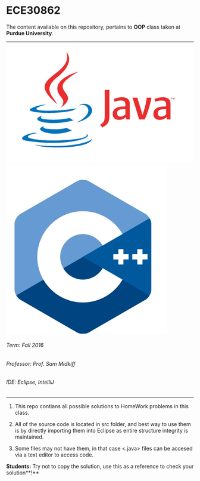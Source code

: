 # ECE30862
The content available on this repository, pertains to **OOP** class taken at **Purdue University**.

---
![alt text](java.jpg "Java Image") 
![alt text](Cpp.jpg "C++ Image")
###### Term: Fall 2016
###### Professor: Prof. Sam Midkiff
###### IDE: Eclipse, IntelliJ
---

1. This repo contians all possible solutions to HomeWork problems in this class.

2. All of the source code is located in src folder, and best way to use them is by directly importing them
into Eclipse as entire structure integrity is maintained.

3. Some files may not have them, in that case <.java> files can be accesed via a text editor to access code.

**Students:** Try not to copy the solution, use this as a reference to check your solution**!**
